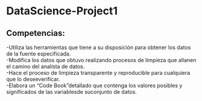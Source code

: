 # DataScience-Project1
## Competencias:
-Utiliza  las  herramientas  que  tiene  a  su  disposición  para  obtener  los  datos  de  la  fuente especificada.  
-Modifica los datos que obtuvo realizando procesos de limpieza que allanen el camino del analista de datos.  
-Hace  el  proceso  de  limpieza transparente  y  reproducible  para  cualquiera  que  lo  deseeverificar.  
-Elabora un “Code Book”detallado que  contenga los valores posibles y significados de las variablesde suconjunto de datos.  
